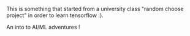 This is something that started from a university class "random choose project" in order to learn tensorflow :). 

An into to AI/ML adventures !
